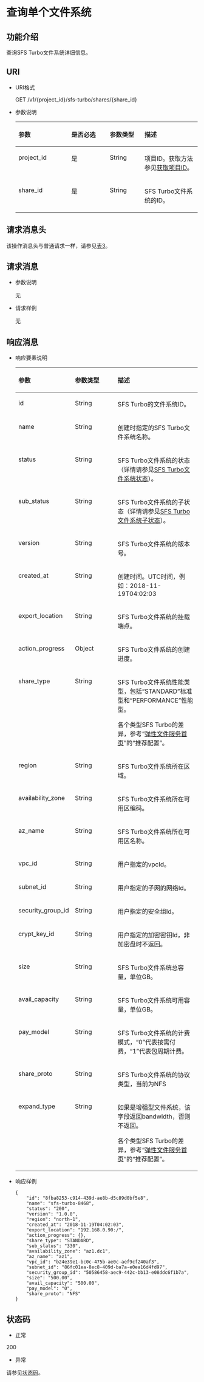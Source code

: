 # 查询单个文件系统<a name="sfs_02_0054"></a>

## 功能介绍<a name="section41195910"></a>

查询SFS Turbo文件系统详细信息。

## URI<a name="section35218872"></a>

-   URI格式

    GET /v1/\{project\_id\}/sfs-turbo/shares/\{share\_id\}

-   参数说明

    <a name="table49791721"></a>
    <table><thead align="left"><tr id="row1530946"><th class="cellrowborder" valign="top" width="29.047095290470953%" id="mcps1.1.5.1.1"><p id="p56897822"><a name="p56897822"></a><a name="p56897822"></a>参数</p>
    </th>
    <th class="cellrowborder" valign="top" width="21.067893210678932%" id="mcps1.1.5.1.2"><p id="p45320903"><a name="p45320903"></a><a name="p45320903"></a>是否必选</p>
    </th>
    <th class="cellrowborder" valign="top" width="19.058094190580942%" id="mcps1.1.5.1.3"><p id="p1075843912300"><a name="p1075843912300"></a><a name="p1075843912300"></a>参数类型</p>
    </th>
    <th class="cellrowborder" valign="top" width="30.826917308269174%" id="mcps1.1.5.1.4"><p id="p47114532"><a name="p47114532"></a><a name="p47114532"></a>描述</p>
    </th>
    </tr>
    </thead>
    <tbody><tr id="row58180766"><td class="cellrowborder" valign="top" width="29.047095290470953%" headers="mcps1.1.5.1.1 "><p id="p15021596"><a name="p15021596"></a><a name="p15021596"></a>project_id</p>
    </td>
    <td class="cellrowborder" valign="top" width="21.067893210678932%" headers="mcps1.1.5.1.2 "><p id="p8789767"><a name="p8789767"></a><a name="p8789767"></a>是</p>
    </td>
    <td class="cellrowborder" valign="top" width="19.058094190580942%" headers="mcps1.1.5.1.3 "><p id="p12758039173015"><a name="p12758039173015"></a><a name="p12758039173015"></a><span>String</span></p>
    </td>
    <td class="cellrowborder" valign="top" width="30.826917308269174%" headers="mcps1.1.5.1.4 "><p id="p24840910"><a name="p24840910"></a><a name="p24840910"></a>项目ID。获取方法参见<a href="获取项目ID.md">获取项目ID</a>。</p>
    </td>
    </tr>
    <tr id="row32398201"><td class="cellrowborder" valign="top" width="29.047095290470953%" headers="mcps1.1.5.1.1 "><p id="p7008594"><a name="p7008594"></a><a name="p7008594"></a>share_id</p>
    </td>
    <td class="cellrowborder" valign="top" width="21.067893210678932%" headers="mcps1.1.5.1.2 "><p id="p30825203"><a name="p30825203"></a><a name="p30825203"></a>是</p>
    </td>
    <td class="cellrowborder" valign="top" width="19.058094190580942%" headers="mcps1.1.5.1.3 "><p id="p27586391306"><a name="p27586391306"></a><a name="p27586391306"></a><span>String</span></p>
    </td>
    <td class="cellrowborder" valign="top" width="30.826917308269174%" headers="mcps1.1.5.1.4 "><p id="p13813509"><a name="p13813509"></a><a name="p13813509"></a>SFS Turbo文件系统的ID。</p>
    </td>
    </tr>
    </tbody>
    </table>


## 请求消息头<a name="section181221258103816"></a>

该操作消息头与普通请求一样，请参见[表3](构造请求.md#zh-cn_topic_0121682347_table1986821153312)。

## 请求消息<a name="section48534398"></a>

-   参数说明

    无

-   请求样例

    无


## 响应消息<a name="section34156399"></a>

-   响应要素说明

    <a name="table37883742"></a>
    <table><thead align="left"><tr id="row46330309"><th class="cellrowborder" valign="top" width="21.93219321932193%" id="mcps1.1.4.1.1"><p id="p61767542"><a name="p61767542"></a><a name="p61767542"></a>参数</p>
    </th>
    <th class="cellrowborder" valign="top" width="28.572857285728574%" id="mcps1.1.4.1.2"><p id="p37114971"><a name="p37114971"></a><a name="p37114971"></a>参数类型</p>
    </th>
    <th class="cellrowborder" valign="top" width="49.494949494949495%" id="mcps1.1.4.1.3"><p id="p53522652"><a name="p53522652"></a><a name="p53522652"></a>描述</p>
    </th>
    </tr>
    </thead>
    <tbody><tr id="row40367587"><td class="cellrowborder" valign="top" width="21.93219321932193%" headers="mcps1.1.4.1.1 "><p id="p0232555198"><a name="p0232555198"></a><a name="p0232555198"></a>id</p>
    </td>
    <td class="cellrowborder" valign="top" width="28.572857285728574%" headers="mcps1.1.4.1.2 "><p id="p18231155111918"><a name="p18231155111918"></a><a name="p18231155111918"></a>String</p>
    </td>
    <td class="cellrowborder" valign="top" width="49.494949494949495%" headers="mcps1.1.4.1.3 "><p id="p323205561918"><a name="p323205561918"></a><a name="p323205561918"></a>SFS Turbo的文件系统ID。</p>
    </td>
    </tr>
    <tr id="row18036132"><td class="cellrowborder" valign="top" width="21.93219321932193%" headers="mcps1.1.4.1.1 "><p id="p723555141915"><a name="p723555141915"></a><a name="p723555141915"></a>name</p>
    </td>
    <td class="cellrowborder" valign="top" width="28.572857285728574%" headers="mcps1.1.4.1.2 "><p id="p6233553193"><a name="p6233553193"></a><a name="p6233553193"></a>String</p>
    </td>
    <td class="cellrowborder" valign="top" width="49.494949494949495%" headers="mcps1.1.4.1.3 "><p id="p142395531912"><a name="p142395531912"></a><a name="p142395531912"></a>创建时指定的SFS Turbo文件系统名称。</p>
    </td>
    </tr>
    <tr id="row32631980"><td class="cellrowborder" valign="top" width="21.93219321932193%" headers="mcps1.1.4.1.1 "><p id="p142315501917"><a name="p142315501917"></a><a name="p142315501917"></a>status</p>
    </td>
    <td class="cellrowborder" valign="top" width="28.572857285728574%" headers="mcps1.1.4.1.2 "><p id="p132314559191"><a name="p132314559191"></a><a name="p132314559191"></a>String</p>
    </td>
    <td class="cellrowborder" valign="top" width="49.494949494949495%" headers="mcps1.1.4.1.3 "><p id="p2023195510194"><a name="p2023195510194"></a><a name="p2023195510194"></a>SFS Turbo文件系统的状态（详情请参见<a href="SFS-Turbo文件系统状态.md">SFS Turbo文件系统状态</a>）。</p>
    </td>
    </tr>
    <tr id="row2983117132212"><td class="cellrowborder" valign="top" width="21.93219321932193%" headers="mcps1.1.4.1.1 "><p id="p6231655161918"><a name="p6231655161918"></a><a name="p6231655161918"></a>sub_status</p>
    </td>
    <td class="cellrowborder" valign="top" width="28.572857285728574%" headers="mcps1.1.4.1.2 "><p id="p0231055121912"><a name="p0231055121912"></a><a name="p0231055121912"></a>String</p>
    </td>
    <td class="cellrowborder" valign="top" width="49.494949494949495%" headers="mcps1.1.4.1.3 "><p id="p42315511196"><a name="p42315511196"></a><a name="p42315511196"></a>SFS Turbo文件系统的子状态（详情请参见<a href="SFS-Turbo文件系统子状态.md">SFS Turbo文件系统子状态</a>）。</p>
    </td>
    </tr>
    <tr id="row47105336"><td class="cellrowborder" valign="top" width="21.93219321932193%" headers="mcps1.1.4.1.1 "><p id="p162315559191"><a name="p162315559191"></a><a name="p162315559191"></a>version</p>
    </td>
    <td class="cellrowborder" valign="top" width="28.572857285728574%" headers="mcps1.1.4.1.2 "><p id="p2023855161913"><a name="p2023855161913"></a><a name="p2023855161913"></a>String</p>
    </td>
    <td class="cellrowborder" valign="top" width="49.494949494949495%" headers="mcps1.1.4.1.3 "><p id="p1723165510191"><a name="p1723165510191"></a><a name="p1723165510191"></a>SFS Turbo文件系统的版本号。</p>
    </td>
    </tr>
    <tr id="row51903505"><td class="cellrowborder" valign="top" width="21.93219321932193%" headers="mcps1.1.4.1.1 "><p id="p723755131919"><a name="p723755131919"></a><a name="p723755131919"></a>created_at</p>
    </td>
    <td class="cellrowborder" valign="top" width="28.572857285728574%" headers="mcps1.1.4.1.2 "><p id="p423855111917"><a name="p423855111917"></a><a name="p423855111917"></a>String</p>
    </td>
    <td class="cellrowborder" valign="top" width="49.494949494949495%" headers="mcps1.1.4.1.3 "><p id="p723135514196"><a name="p723135514196"></a><a name="p723135514196"></a>创建时间。UTC时间，例如：2018-11-19T04:02:03</p>
    </td>
    </tr>
    <tr id="row58157125"><td class="cellrowborder" valign="top" width="21.93219321932193%" headers="mcps1.1.4.1.1 "><p id="p42345511911"><a name="p42345511911"></a><a name="p42345511911"></a>export_location</p>
    </td>
    <td class="cellrowborder" valign="top" width="28.572857285728574%" headers="mcps1.1.4.1.2 "><p id="p202320558196"><a name="p202320558196"></a><a name="p202320558196"></a>String</p>
    </td>
    <td class="cellrowborder" valign="top" width="49.494949494949495%" headers="mcps1.1.4.1.3 "><p id="p523105516198"><a name="p523105516198"></a><a name="p523105516198"></a>SFS Turbo文件系统的挂载端点。</p>
    </td>
    </tr>
    <tr id="row38233323"><td class="cellrowborder" valign="top" width="21.93219321932193%" headers="mcps1.1.4.1.1 "><p id="p12315558193"><a name="p12315558193"></a><a name="p12315558193"></a>action_progress</p>
    </td>
    <td class="cellrowborder" valign="top" width="28.572857285728574%" headers="mcps1.1.4.1.2 "><p id="p12317555198"><a name="p12317555198"></a><a name="p12317555198"></a>Object</p>
    </td>
    <td class="cellrowborder" valign="top" width="49.494949494949495%" headers="mcps1.1.4.1.3 "><p id="p142305514198"><a name="p142305514198"></a><a name="p142305514198"></a>SFS Turbo文件系统的创建进度。</p>
    </td>
    </tr>
    <tr id="row35960978"><td class="cellrowborder" valign="top" width="21.93219321932193%" headers="mcps1.1.4.1.1 "><p id="p15239558198"><a name="p15239558198"></a><a name="p15239558198"></a>share_type</p>
    </td>
    <td class="cellrowborder" valign="top" width="28.572857285728574%" headers="mcps1.1.4.1.2 "><p id="p1123055101912"><a name="p1123055101912"></a><a name="p1123055101912"></a>String</p>
    </td>
    <td class="cellrowborder" valign="top" width="49.494949494949495%" headers="mcps1.1.4.1.3 "><p id="p12231655191911"><a name="p12231655191911"></a><a name="p12231655191911"></a>SFS Turbo文件系统性能类型，包括“STANDARD”标准型和“PERFORMANCE”性能型。</p>
    <p id="p884011618415"><a name="p884011618415"></a><a name="p884011618415"></a>各个类型SFS Turbo的差异，参考“<a href="https://www.huaweicloud.com/product/sfs.html" target="_blank" rel="noopener noreferrer">弹性文件服务首页</a>”的“推荐配置”。</p>
    </td>
    </tr>
    <tr id="row25177512"><td class="cellrowborder" valign="top" width="21.93219321932193%" headers="mcps1.1.4.1.1 "><p id="p22345581917"><a name="p22345581917"></a><a name="p22345581917"></a>region</p>
    </td>
    <td class="cellrowborder" valign="top" width="28.572857285728574%" headers="mcps1.1.4.1.2 "><p id="p152385551912"><a name="p152385551912"></a><a name="p152385551912"></a>String</p>
    </td>
    <td class="cellrowborder" valign="top" width="49.494949494949495%" headers="mcps1.1.4.1.3 "><p id="p15231055101914"><a name="p15231055101914"></a><a name="p15231055101914"></a>SFS Turbo文件系统所在区域。</p>
    </td>
    </tr>
    <tr id="row31092957"><td class="cellrowborder" valign="top" width="21.93219321932193%" headers="mcps1.1.4.1.1 "><p id="p12335511915"><a name="p12335511915"></a><a name="p12335511915"></a>availability_zone</p>
    </td>
    <td class="cellrowborder" valign="top" width="28.572857285728574%" headers="mcps1.1.4.1.2 "><p id="p72325591915"><a name="p72325591915"></a><a name="p72325591915"></a>String</p>
    </td>
    <td class="cellrowborder" valign="top" width="49.494949494949495%" headers="mcps1.1.4.1.3 "><p id="p4232554195"><a name="p4232554195"></a><a name="p4232554195"></a>SFS Turbo文件系统所在可用区编码。</p>
    </td>
    </tr>
    <tr id="row53782959"><td class="cellrowborder" valign="top" width="21.93219321932193%" headers="mcps1.1.4.1.1 "><p id="p15231555101919"><a name="p15231555101919"></a><a name="p15231555101919"></a>az_name</p>
    </td>
    <td class="cellrowborder" valign="top" width="28.572857285728574%" headers="mcps1.1.4.1.2 "><p id="p20230558197"><a name="p20230558197"></a><a name="p20230558197"></a>String</p>
    </td>
    <td class="cellrowborder" valign="top" width="49.494949494949495%" headers="mcps1.1.4.1.3 "><p id="p8232551194"><a name="p8232551194"></a><a name="p8232551194"></a>SFS Turbo文件系统所在可用区名称。</p>
    </td>
    </tr>
    <tr id="row59508773"><td class="cellrowborder" valign="top" width="21.93219321932193%" headers="mcps1.1.4.1.1 "><p id="p1723125519190"><a name="p1723125519190"></a><a name="p1723125519190"></a>vpc_id</p>
    </td>
    <td class="cellrowborder" valign="top" width="28.572857285728574%" headers="mcps1.1.4.1.2 "><p id="p1223155512193"><a name="p1223155512193"></a><a name="p1223155512193"></a>String</p>
    </td>
    <td class="cellrowborder" valign="top" width="49.494949494949495%" headers="mcps1.1.4.1.3 "><p id="p112325561918"><a name="p112325561918"></a><a name="p112325561918"></a>用户指定的vpcId。</p>
    </td>
    </tr>
    <tr id="row60497038"><td class="cellrowborder" valign="top" width="21.93219321932193%" headers="mcps1.1.4.1.1 "><p id="p1223655201917"><a name="p1223655201917"></a><a name="p1223655201917"></a>subnet_id</p>
    </td>
    <td class="cellrowborder" valign="top" width="28.572857285728574%" headers="mcps1.1.4.1.2 "><p id="p1723135511917"><a name="p1723135511917"></a><a name="p1723135511917"></a>String</p>
    </td>
    <td class="cellrowborder" valign="top" width="49.494949494949495%" headers="mcps1.1.4.1.3 "><p id="p192318552196"><a name="p192318552196"></a><a name="p192318552196"></a>用户指定的子网的网络Id。</p>
    </td>
    </tr>
    <tr id="row21336385"><td class="cellrowborder" valign="top" width="21.93219321932193%" headers="mcps1.1.4.1.1 "><p id="p1023155551919"><a name="p1023155551919"></a><a name="p1023155551919"></a>security_group_id</p>
    </td>
    <td class="cellrowborder" valign="top" width="28.572857285728574%" headers="mcps1.1.4.1.2 "><p id="p023955191919"><a name="p023955191919"></a><a name="p023955191919"></a>String</p>
    </td>
    <td class="cellrowborder" valign="top" width="49.494949494949495%" headers="mcps1.1.4.1.3 "><p id="p202320557196"><a name="p202320557196"></a><a name="p202320557196"></a>用户指定的安全组Id。</p>
    </td>
    </tr>
    <tr id="row187219461297"><td class="cellrowborder" valign="top" width="21.93219321932193%" headers="mcps1.1.4.1.1 "><p id="p8232557197"><a name="p8232557197"></a><a name="p8232557197"></a><span>crypt_key_id</span></p>
    </td>
    <td class="cellrowborder" valign="top" width="28.572857285728574%" headers="mcps1.1.4.1.2 "><p id="p172314559199"><a name="p172314559199"></a><a name="p172314559199"></a>String</p>
    </td>
    <td class="cellrowborder" valign="top" width="49.494949494949495%" headers="mcps1.1.4.1.3 "><p id="p623135518194"><a name="p623135518194"></a><a name="p623135518194"></a>用户指定的加密密钥Id，非加密盘时不返回。</p>
    </td>
    </tr>
    <tr id="row27407965"><td class="cellrowborder" valign="top" width="21.93219321932193%" headers="mcps1.1.4.1.1 "><p id="p4232055201916"><a name="p4232055201916"></a><a name="p4232055201916"></a>size</p>
    </td>
    <td class="cellrowborder" valign="top" width="28.572857285728574%" headers="mcps1.1.4.1.2 "><p id="p172313553195"><a name="p172313553195"></a><a name="p172313553195"></a>String</p>
    </td>
    <td class="cellrowborder" valign="top" width="49.494949494949495%" headers="mcps1.1.4.1.3 "><p id="p1723555151910"><a name="p1723555151910"></a><a name="p1723555151910"></a>SFS Turbo文件系统总容量，单位GB。</p>
    </td>
    </tr>
    <tr id="row1340018564514"><td class="cellrowborder" valign="top" width="21.93219321932193%" headers="mcps1.1.4.1.1 "><p id="p123145512198"><a name="p123145512198"></a><a name="p123145512198"></a>avail_capacity</p>
    </td>
    <td class="cellrowborder" valign="top" width="28.572857285728574%" headers="mcps1.1.4.1.2 "><p id="p0238554199"><a name="p0238554199"></a><a name="p0238554199"></a>String</p>
    </td>
    <td class="cellrowborder" valign="top" width="49.494949494949495%" headers="mcps1.1.4.1.3 "><p id="p62345571914"><a name="p62345571914"></a><a name="p62345571914"></a>SFS Turbo文件系统可用容量，单位GB。</p>
    </td>
    </tr>
    <tr id="row14959250966"><td class="cellrowborder" valign="top" width="21.93219321932193%" headers="mcps1.1.4.1.1 "><p id="p3423151115320"><a name="p3423151115320"></a><a name="p3423151115320"></a>pay_model</p>
    </td>
    <td class="cellrowborder" valign="top" width="28.572857285728574%" headers="mcps1.1.4.1.2 "><p id="p742319115539"><a name="p742319115539"></a><a name="p742319115539"></a>String</p>
    </td>
    <td class="cellrowborder" valign="top" width="49.494949494949495%" headers="mcps1.1.4.1.3 "><p id="p204231914537"><a name="p204231914537"></a><a name="p204231914537"></a>SFS Turbo文件系统的计费模式，“0”代表按需付费，“1”代表包周期计费。</p>
    </td>
    </tr>
    <tr id="row54513545"><td class="cellrowborder" valign="top" width="21.93219321932193%" headers="mcps1.1.4.1.1 "><p id="p314917464539"><a name="p314917464539"></a><a name="p314917464539"></a>share_proto</p>
    </td>
    <td class="cellrowborder" valign="top" width="28.572857285728574%" headers="mcps1.1.4.1.2 "><p id="p131491646155313"><a name="p131491646155313"></a><a name="p131491646155313"></a>String</p>
    </td>
    <td class="cellrowborder" valign="top" width="49.494949494949495%" headers="mcps1.1.4.1.3 "><p id="p191491046165317"><a name="p191491046165317"></a><a name="p191491046165317"></a>SFS Turbo文件系统的协议类型，当前为NFS</p>
    </td>
    </tr>
    <tr id="row49083467317"><td class="cellrowborder" valign="top" width="21.93219321932193%" headers="mcps1.1.4.1.1 "><p id="p139083469317"><a name="p139083469317"></a><a name="p139083469317"></a>expand_type</p>
    </td>
    <td class="cellrowborder" valign="top" width="28.572857285728574%" headers="mcps1.1.4.1.2 "><p id="p189081946183115"><a name="p189081946183115"></a><a name="p189081946183115"></a>String</p>
    </td>
    <td class="cellrowborder" valign="top" width="49.494949494949495%" headers="mcps1.1.4.1.3 "><p id="p1198255617297"><a name="p1198255617297"></a><a name="p1198255617297"></a>如果是增强型文件系统，该字段返回bandwidth，否则不返回。</p>
    <p id="p1325102863114"><a name="p1325102863114"></a><a name="p1325102863114"></a>各个类型SFS Turbo的差异，参考“<a href="https://www.huaweicloud.com/product/sfs.html" target="_blank" rel="noopener noreferrer">弹性文件服务首页</a>”的“推荐配置”。</p>
    </td>
    </tr>
    </tbody>
    </table>


-   响应样例

    ```
    {
        "id": "8fba8253-c914-439d-ae8b-d5c89d0bf5e8",
        "name": "sfs-turbo-8468",
        "status": "200",
        "version": "1.0.0",
        "region": "north-1",
        "created_at": "2018-11-19T04:02:03",
        "export_location": "192.168.0.90:/",
        "action_progress": {},
        "share_type": "STANDARD",
        "sub_status": "330",
        "availability_zone": "az1.dc1",
        "az_name": "az1",
        "vpc_id": "b24e39e1-bc0c-475b-ae0c-aef9cf240af3",
        "subnet_id": "86fc01ea-8ec8-409d-ba7a-e0ea16d4fd97",
        "security_group_id": "50586458-aec9-442c-bb13-e08ddc6f1b7a",
        "size": "500.00",
        "avail_capacity": "500.00",
        "pay_model": "0",
        "share_proto": "NFS"
    }
    ```


## 状态码<a name="section38972142"></a>

-   正常

200

-   异常

请参见[状态码](状态码.md)。

